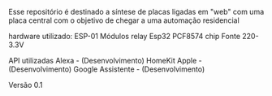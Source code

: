 Esse repositório é destinado a síntese de placas ligadas em "web" com uma placa central
com o objetivo de chegar a uma automação residencial

hardware utilizado:
ESP-01
Módulos relay
Esp32
PCF8574 chip
Fonte 220-3.3V


API utilizadas
Alexa             - (Desenvolvimento)
HomeKit Apple     - (Desenvolvimento)
Google Assistente - (Desenvolvimento)

Versão 0.1
